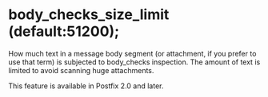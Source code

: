 # body_checks_size_limit (default:51200); 


How much text in a message body segment (or attachment, if you
prefer to use that term) is subjected to body_checks inspection.
The amount of text is limited to avoid scanning huge attachments.



This feature is available in Postfix 2.0 and later.



